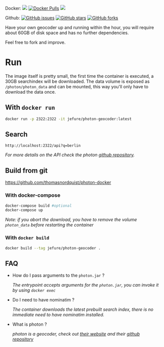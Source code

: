 Docker: [![](https://images.microbadger.com/badges/image/thomasnordquist/photon-geocoder.svg)](https://microbadger.com/images/thomasnordquist/photon-geocoder "Get your own image badge on microbadger.com") [![Docker Pulls](https://img.shields.io/docker/pulls/thomasnordquist/photon-geocoder.svg)](https://hub.docker.com/r/thomasnordquist/photon-geocoder/) [![](https://images.microbadger.com/badges/version/thomasnordquist/photon-geocoder.svg)](https://microbadger.com/images/thomasnordquist/photon-geocoder "Get your own version badge on microbadger.com")

Github:
[![GitHub issues](https://img.shields.io/github/issues/thomasnordquist/photon-docker.svg)](https://github.com/thomasnordquist/photon-docker/issues) [![GitHub stars](https://img.shields.io/github/stars/thomasnordquist/photon-docker.svg)](https://github.com/thomasnordquist/photon-docker/stargazers) [![GitHub forks](https://img.shields.io/github/forks/thomasnordquist/photon-docker.svg)](https://github.com/thomasnordquist/photon-docker/network)

Have your own geocoder up and running within the hour, you will require about 60GB of disk space and has no further dependencies.

Feel free to fork and improve.


# Run

The image itself is pretty small, the first time the container is executed, a 30GB searchindex will be downloaded.
The data volume is exposed as `/photon/photon_data` and can be mounted, this way you'll only have to download the data once.

## With `docker run`

```bash
docker run -p 2322:2322 -it jefure/photon-geocoder:latest
```

## Search

```
http://localhost:2322/api?q=berlin
```
*For more details on the API check the photon [github repository](https://github.com/komoot/photon).*



## Build from git
https://github.com/thomasnordquist/photon-docker

### With docker-compose
```bash
docker-compose build #optional
docker-compose up
```
*Note: if you abort the download, you have to remove the volume `photon_data` before restarting the container*


### With `docker build`
```bash
docker build --tag jefure/photon-geocoder .
```


## FAQ

 - How do I pass arguments to the `photon.jar` ?

   *The entrypoint accepts arguments for the `photon.jar`, you can invoke it by using `docker exec`*
 - Do I need to have nominatim ?

   *The container downloads the latest prebuilt search index, there is no immediate need to have nominatim installed.*

 - What is photon ?
  
   *photon is a geocoder, check out [their website](https://photon.komoot.de/) and their [github repository](https://github.com/komoot/photon)*
